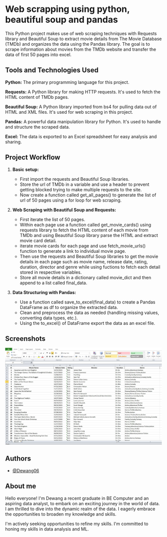 
# Web scrapping using python, beautiful soup and pandas

This Python project makes use of web scraping techniques with Requests library and Beautiful Soup to extract movie details from The Movie Database (TMDb) and organizes the data using the Pandas library. The goal is to scrape information about movies from the TMDb website and transfer the data of first 50 pages into excel.


## Tools and Technologies Used

**Python:** The primary programming language for this project.

**Requests:** A Python library for making HTTP requests. It's used to fetch the HTML content of TMDb pages.

**Beautiful Soup:** A Python library imported from bs4 for pulling data out of HTML and XML files. It's used for web scraping in this project.

**Pandas:** A powerful data manipulation library for Python. It's used to handle and structure the scraped data.

**Excel:** The data is exported to an Excel spreadsheet for easy analysis and sharing.
## Project Workflow

1. **Basic setup:**
   - First import the requests and Beautiful Soup libraries.
   - Store the url of TMDb in a variable and use a header to prevent getting blocked trying to make multiple requests to the site.
   - Now create a function called get_all_pages() to generate the list of url of 50 pages using a for loop for web scraping.

2. **Web Scraping with Beautiful Soup and Requests:**
   - First iterate the list of 50 pages.
   - Within each page use a function called get_movie_cards() using requests library to fetch the HTML content of each movie from TMDb and using Beautiful Soup library parse the HTML and extract movie card detail.
   - iterate movie cards for each page and use fetch_movie_urls() function to generate a link to individual movie page.
   - Then use the requests and Beautiful Soup libraries to get the movie details in each page such as movie name, release date, rating, duration, director and genre while using fuctions to fetch each detail stored in respective variables.
   - Store all movie details in a dictionary called movie_dict and then append to a list called final_data.

3. **Data Structuring with Pandas:**
   - Use a function called save_to_excel(final_data) to create a Pandas DataFrame as df to organize the extracted data.
   - Clean and preprocess the data as needed (handling missing values, converting data types, etc.).
   - Using the to_excel() of DataFrame export the data as an excel file.
## Screenshots

![Exported Data in Excel](https://github.com/Dewang06/Web-Scrapping-Project/blob/main/themoviedb_excel.JPG)


## Authors

- [@Dewang06](https://github.com/Dewang06/Web-Scrapping-Project)


## About me

Hello everyone! I'm Dewang a recent graduate in BE Computer and an aspiring data analyst, to embark on an exciting journey in the world of data. I am thrilled to dive into the dynamic realm of the data. I eagerly embrace the opportunities to broaden my knowledge and skills.

I'm actively seeking opportunities to refine my skills. I'm committed to honing my skills in data analysis and ML.